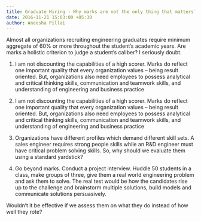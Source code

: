 ```yaml
---
title: Graduate Hiring - Why marks are not the only thing that matters?
date: 2016-11-21 15:03:00 +05:30
author: Aneesha Pillai
---
```


Almost all organizations recruiting engineering graduates require minimum aggregate of 60% or more throughout the student’s academic years. Are marks a holistic criterion to judge a student’s caliber? I seriously doubt.

1. I am not discounting the capabilities of a high scorer. Marks do reflect one important quality that every organization values – being result oriented. But, organizations also need employees to possess analytical and critical thinking skills, communication and teamwork skills, and understanding of engineering and business practice

2. I am not discounting the capabilities of a high scorer. Marks do reflect one important quality that every organization values – being result oriented. But, organizations also need employees to possess analytical and critical thinking skills, communication and teamwork skills, and understanding of engineering and business practice

3. Organizations have different profiles which demand different skill sets. A sales engineer requires strong people skills while an R&D engineer must have critical problem solving skills. So, why should we evaluate them using a standard yardstick?

4. Go beyond marks. Conduct a project interview. Huddle 50 students in a class, make groups of three, give them a real world engineering problem and ask them to solve. The real test would be how the candidates rise up to the challenge and brainstorm multiple solutions, build models and communicate solutions persuasively.

Wouldn’t it be effective if we assess them on what they do instead of how well they rote?